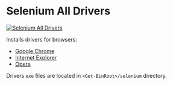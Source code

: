 # Selenium All Drivers
[![Selenium All Drivers](https://img.shields.io/badge/chocolatey-selenium--all--drivers-brightgreen.svg)](https://chocolatey.org/packages/selenium-all-drivers/)

Installs drivers for browsers:

* [Google Chrome](https://chocolatey.org/packages/selenium-chrome-driver/)
* [Internet Explorer](https://chocolatey.org/packages/selenium-ie-driver/)
* [Opera](https://chocolatey.org/packages/selenium-opera-driver/)

Drivers `exe` files are located in `<Get-BinRoot>/selenium` directory.
